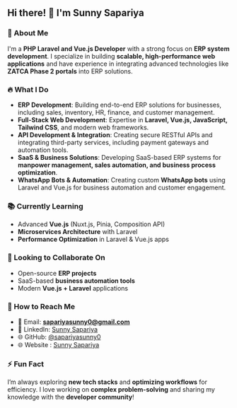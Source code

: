 ## Hi there! 👋 I'm Sunny Sapariya  

### 🚀 About Me  
I'm a **PHP Laravel and Vue.js Developer** with a strong focus on **ERP system development**. I specialize in building **scalable, high-performance web applications** and have experience in integrating advanced technologies like **ZATCA Phase 2 portals** into ERP solutions.  

### 🔥 What I Do  
- **ERP Development**: Building end-to-end ERP solutions for businesses, including sales, inventory, HR, finance, and customer management.  
- **Full-Stack Web Development**: Expertise in **Laravel, Vue.js, JavaScript, Tailwind CSS**, and modern web frameworks.  
- **API Development & Integration**: Creating secure RESTful APIs and integrating third-party services, including payment gateways and automation tools.  
- **SaaS & Business Solutions**: Developing SaaS-based ERP systems for **manpower management, sales automation, and business process optimization**.  
- **WhatsApp Bots & Automation**: Creating custom **WhatsApp bots** using Laravel and Vue.js for business automation and customer engagement.  

### 📚 Currently Learning  
- Advanced **Vue.js** (Nuxt.js, Pinia, Composition API)  
- **Microservices Architecture** with Laravel  
- **Performance Optimization** in Laravel & Vue.js apps  

### 🤝 Looking to Collaborate On  
- Open-source **ERP projects**  
- SaaS-based **business automation tools**  
- Modern **Vue.js + Laravel** applications  

### 📩 How to Reach Me  
- 📧 Email: **sapariyasunny0@gmail.com**  
- 🔗 LinkedIn: [Sunny Sapariya](https://www.linkedin.com/in/sunny-sapariya-924a99329/)  
- 🌐 GitHub: [@sapariyasunny0](https://github.com/sapariyasunny0)
- 🌐 Website : [Sunny Sapariya](https://sunnysapariya.com/)

### ⚡ Fun Fact  
I’m always exploring **new tech stacks** and **optimizing workflows** for efficiency. I love working on **complex problem-solving** and sharing my knowledge with the **developer community**!  
